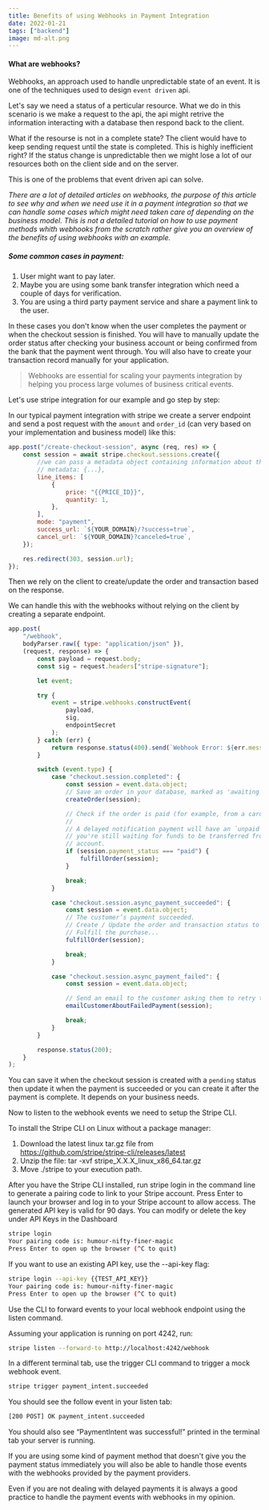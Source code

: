 ```yaml
---
title: Benefits of using Webhooks in Payment Integration
date: 2022-01-21
tags: ["backend"]
image: md-alt.png
---
```


#### What are webhooks?

Webhooks, an approach used to handle unpredictable state of an event. It is one of the techniques used to design `event driven` api.

Let's say we need a status of a perticular resource. What we do in this scenario is we make a request to the api, the api might retrive the information interacting with a database then respond back to the client.

What if the resourse is not in a complete state? The client would have to keep sending request until the state is completed. This is highly inefficient right? If the status change is unpredictable then we might lose a lot of our resources both on the client side and on the server.

This is one of the problems that event driven api can solve.

_There are a lot of detailed articles on webhooks, the purpose of this article to see why and when we need use it in a payment integration so that we can handle some cases which might need taken care of depending on the business model. This is not a detailed tutorial on how to use payment methods whith webhooks from the scratch rather give you an overview of the benefits of using webhooks with an example._

##### Some common cases in payment:

1. User might want to pay later.
2. Maybe you are using some bank transfer integration which need a couple of days for verification.
3. You are using a third party payment service and share a payment link to the user.

In these cases you don't know when the user completes the payment or when the checkout session is finished. You will have to manually update the order status after checking your business account or being confirmed from the bank that the payment went through. You will also have to create your transaction record manually for your application.

> Webhooks are essential for scaling your payments integration by helping you process large volumes of business critical events.

Let's use stripe integration for our example and go step by step:

In our typical payment integration with stripe we create a server endpoint and send a post request with the `amount` and `order_id` (can very based on your implementation and business model) like this:

```javascript
app.post("/create-checkout-session", async (req, res) => {
	const session = await stripe.checkout.sessions.create({
		//we can pass a metadata object containing information about the order which can be retrived from the session
		// metadata: {...},
		line_items: [
			{
				price: "{{PRICE_ID}}",
				quantity: 1,
			},
		],
		mode: "payment",
		success_url: `${YOUR_DOMAIN}/?success=true`,
		cancel_url: `${YOUR_DOMAIN}?canceled=true`,
	});

	res.redirect(303, session.url);
});
```

Then we rely on the client to create/update the order and transaction based on the response.

We can handle this with the webhooks without relying on the client by creating a separate endpoint.

```javascript
app.post(
	"/webhook",
	bodyParser.raw({ type: "application/json" }),
	(request, response) => {
		const payload = request.body;
		const sig = request.headers["stripe-signature"];

		let event;

		try {
			event = stripe.webhooks.constructEvent(
				payload,
				sig,
				endpointSecret
			);
		} catch (err) {
			return response.status(400).send(`Webhook Error: ${err.message}`);
		}

		switch (event.type) {
			case "checkout.session.completed": {
				const session = event.data.object;
				// Save an order in your database, marked as 'awaiting payment'
				createOrder(session);

				// Check if the order is paid (for example, from a card payment)
				//
				// A delayed notification payment will have an `unpaid` status, as
				// you're still waiting for funds to be transferred from the customer's
				// account.
				if (session.payment_status === "paid") {
					fulfillOrder(session);
				}

				break;
			}

			case "checkout.session.async_payment_succeeded": {
				const session = event.data.object;
				// The customer’s payment succeeded.
				// Create / Update the order and transaction status to paid
				// Fulfill the purchase...
				fulfillOrder(session);

				break;
			}

			case "checkout.session.async_payment_failed": {
				const session = event.data.object;

				// Send an email to the customer asking them to retry their order
				emailCustomerAboutFailedPayment(session);

				break;
			}
		}

		response.status(200);
	}
);
```

You can save it when the checkout session is created with a `pending` status then update it when the payment is succeeded or you can create it after the payment is complete. It depends on your business needs.

Now to listen to the webhook events we need to setup the Stripe CLI.

To install the Stripe CLI on Linux without a package manager:

1. Download the latest linux tar.gz file from https://github.com/stripe/stripe-cli/releases/latest
2. Unzip the file: tar -xvf stripe_X.X.X_linux_x86_64.tar.gz
3. Move ./stripe to your execution path.

After you have the Stripe CLI installed, run stripe login in the command line to generate a pairing code to link to your Stripe account. Press Enter to launch your browser and log in to your Stripe account to allow access. The generated API key is valid for 90 days. You can modify or delete the key under API Keys in the Dashboard

```bash
stripe login
Your pairing code is: humour-nifty-finer-magic
Press Enter to open up the browser (^C to quit)
```

If you want to use an existing API key, use the --api-key flag:

```bash
stripe login --api-key {{TEST_API_KEY}}
Your pairing code is: humour-nifty-finer-magic
Press Enter to open up the browser (^C to quit)
```

Use the CLI to forward events to your local webhook endpoint using the listen command.

Assuming your application is running on port 4242, run:

```bash
stripe listen --forward-to http://localhost:4242/webhook
```

In a different terminal tab, use the trigger CLI command to trigger a mock webhook event.

```bash
stripe trigger payment_intent.succeeded
```

You should see the follow event in your listen tab:

```bash
[200 POST] OK payment_intent.succeeded
```

You should also see “PaymentIntent was successful!” printed in the terminal tab your server is running.

If you are using some kind of payment method that doesn't give you the payment status immediately you will also be able to handle those events with the webhooks provided by the payment providers.

Even if you are not dealing with delayed payments it is always a good practice to handle the payment events with webhooks in my opinion.
